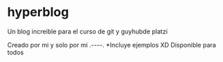 # hyperblog
Un blog increible para el curso de git y guyhubde platzi

Creado por mi y solo por mi .----.
*Incluye ejemplos XD
Disponible para todos
